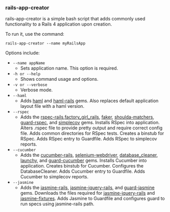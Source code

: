 ### rails-app-creator

rails-app-creator is a simple bash script that adds commonly used functionality to a Rails 4 application upon creation. 

To run it, use the command:

	rails-app-creator --name myRailsApp

Options include:

- `--name appName` 
  - Sets application name.  This option is required.  
- `-h or --help`
  - Shows command usage and options.
- `-v or --verbose`
  - Verbose mode.
- `--haml`
  - Adds [haml]() and [haml-rails]() gems.  Also replaces default application layout file with a haml version.
- `--rspec`
  - Adds the [rspec-rails](),[factory_girl_rails](), [faker](), [shoulda-matchers](), [guard-rspec](), and [simplecov]() gems.  Installs RSpec into application.  Alters .rspec file to provide pretty output and require correct config file.  Adds common directories for RSpec tests.  Creates a binstub for RSpec.  Adds RSpec entry to Guardfile.  Adds RSpec to simplecov reports.
- `--cucumber`
  - Adds the [cucumber-rails](), [selenium-webdriver](), [database_cleaner](), [launchy](), and [guard-cucumber]() gems.  Installs Cucumber into application.  Creates binstub for Cucumber. Configures the DatabaseCleaner.  Adds Cucumber entry to Guardfile.  Adds Cucumber to simplecov reports. 
- `--jasmine`
  - Adds the [jasmine-rails](), [jasmine-jquery-rails](), and [guard-jasmine]() gems.  Downloads the files required for [jasmine-jquery-rails]() and [jasmine-fixtures]().  Adds Jasmine to Guardfile and configures guard to run specs using jasmine-rails path.
